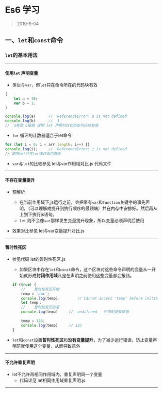 # Es6 学习      

> 2019-9-04





## 一、`let`和`const`命令



### `let`的基本用法

***

#### 使用`let` 声明变量

- 类似与`var`，但`let`只在命令所在的代码块有效

```javascript
{
    let a = 10;
    var b = 1;
}

console.log(a)		// 	ReferenceError: a is not defined
console.log(b)		//	1
//	a有效 b报错 说明 let 声明只在它所在代码块有效
```

- `for` 循环的计数器适合于let命令

```javascript
for (let i = 0; i < arr.length; i++) {}
console.log(i);		//	ReferenceError: i is not defined
// 使用let只在for循环体内有效
```

- `var`与`let`的比较参见 let与var作用域对比.js 代码文件

***

#### 不存在变量提升

- 预解析

  - 在当前作用域下,js运行之前，会把带有`var`和`function`关键字的事先声明，（可以理解成提升到执行顺序的最顶端）并在内存中安排好。然后再从上到下执行js语句。
  - `let` 则不会像`var`那样发生变量提升现象，所以变量必须声明后使用

- 效果对比参见    let与var变量提升对比.js


***

#### 暂时性死区

- 参见代码 	let的暂时性死区.js

  - 如果区块中存在`let`和`const`命令，这个区块对这些命令声明的变量从一开始就形成<b>封闭作用域</b>凡是在声明之前使用这些变量都会报错。

  ```javascript
  if (true) {
      //	暂时性死区开始
      temp = 'abc';
      console.log(temp);		// Cannot access 'temp' before initialization
      let temp；
      //	暂时性死区结束
      console.log(temp)		//	undifened   只声明没有赋值
      
      temp = 123;
      console.log(temp)		// 123
  }
  ```


- `let`和`const`设置<b>暂时性死区</b>和<b>没有变量提升</b>，为了减少运行错误，防止变量声明前就使用这个变量，从而导致意外

***

#### 不允许重复声明

- let不允许再相同作用域内，重复声明同一个变量
  - 代码详见		let相同作用域重复声明.js

***



